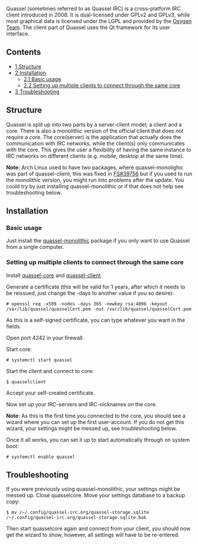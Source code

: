 Quassel (sometimes referred to as Quassel IRC) is a cross-platform IRC client introduced in 2008\. It is dual-licensed under GPLv2 and GPLv3, while most graphical data is licensed under the LGPL and provided by the [Oxygen Team](http://www.oxygen-icons.org/). The client part of Quassel uses the Qt framework for its user interface.

## Contents

*   [1 Structure](#Structure)
*   [2 Installation](#Installation)
    *   [2.1 Basic usage](#Basic_usage)
    *   [2.2 Setting up multiple clients to connect through the same core](#Setting_up_multiple_clients_to_connect_through_the_same_core)
*   [3 Troubleshooting](#Troubleshooting)

## Structure

Quassel is split up into two parts by a server-client model; a client and a core. There is also a monolithic version of the official client that does not require a core. The core(server) is the application that actually does the communication with IRC networks, while the client(s) only communicates with the core. This gives the user a flexibility of having the same instance to IRC networks on different clients (e.g. mobile, desktop at the same time).

**Note:** Arch Linux used to have two packages, where quassel-monolighic was part of quassel-client, this was fixed in [FS#39756](https://bugs.archlinux.org/task/39756) but if you used to run the monolithic version, you might run into problems after the update. You could try by just installing quassel-monolithic or if that does not help see troubleshooting below.

## Installation

### Basic usage

Just install the [quassel-monolithic](https://www.archlinux.org/packages/?name=quassel-monolithic) package if you only want to use Quassel from a single computer.

### Setting up multiple clients to connect through the same core

Install [quassel-core](https://www.archlinux.org/packages/?name=quassel-core) and [quassel-client](https://www.archlinux.org/packages/?name=quassel-client).

Generate a certificate (this will be valid for 1 years, after which it needs to be reissued, just change the -days to another value if you so desire):

 `# openssl req -x509 -nodes -days 365 -newkey rsa:4096 -keyout /var/lib/quassel/quasselCert.pem -out /var/lib/quassel/quasselCert.pem` 

As this is a self-signed certificate, you can type whatever you want in the fields.

Open port 4242 in your firewall.

Start core:

 `# systemctl start quassel` 

Start the client and connect to core:

 `$ quasselclient` 

Accept your self-created certificate.

Now set up your IRC-servers and IRC-nicknames on the core.

**Note:** As this is the first time you connected to the core, you should see a wizard where you can set up the first user-account. If you do not get this wizard, your settings might be messed up, see troubleshooting below.

Once it all works, you can set it up to start automatically through on system boot:

 `# systemctl enable quassel` 

## Troubleshooting

If you were previously using quassel-monolithic, your settings might be messed up. Close quasselcore. Move your settings database to a backup copy:

 `$ mv /~/.config/quassel-irc.org/quassel-storage.sqlite /~/.config/quassel-irc.org/quassel-storage.sqlite.bak` 

Then start quasselcore again and connect from your client, you should now get the wizard to show, however, all settings will have to be re-entered.